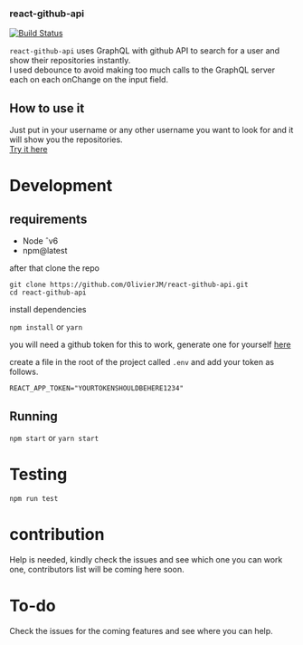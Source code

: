 ### react-github-api

[![Build Status](https://travis-ci.com/OlivierJM/react-github-api.svg?branch=new-branch)](https://travis-ci.com/OlivierJM/react-github-api)

`react-github-api` uses GraphQL with github API to search for a user and show their repositories instantly.  
I used debounce to avoid making too much calls to the GraphQL server each on each onChange on the input field. 

## How to use it  

Just put in your username or any other username you want to look for and it will show you the repositories.  
 [Try it here](http://repo-query.netlify.com) 


# Development 

## requirements 

- Node ˆv6
- npm@latest 


after that clone the repo

`git clone https://github.com/OlivierJM/react-github-api.git`  
`cd react-github-api`

install dependencies

`npm install` or `yarn `

you will need a github token for this to work, generate one for yourself [here](https://help.github.com/articles/creating-a-personal-access-token-for-the-command-line/) 

create a file in the root of the project called `.env` and add your token as follows. 

`REACT_APP_TOKEN="YOURTOKENSHOULDBEHERE1234"` 


## Running 

`npm start` or `yarn start`

# Testing

`npm run test` 

# contribution

Help is needed, kindly check the issues and see which one you can work one, contributors list will be coming here soon. 




# To-do

Check the issues for the coming features and see where you can help.  

